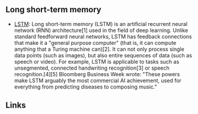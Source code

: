 ## Long short-term memory

- [LSTM](https://en.wikipedia.org/wiki/Long_short-term_memory): Long 
short-term memory (LSTM) is an artificial recurrent neural
network (RNN) architecture[1] used in the field of deep
learning. Unlike standard feedforward neural networks, LSTM
has feedback connections that make it a "general purpose
computer" (that is, it can compute anything that a Turing
machine can)[2]. It can not only process single data points
(such as images), but also entire sequences of data (such as
speech or video). For example, LSTM is applicable to tasks
such as unsegmented, connected handwriting recognition[3] or
speech recognition.[4][5] Bloomberg Business Week wrote: "These
powers make LSTM arguably the most commercial AI achievement,
used for everything from predicting diseases to composing music."

## Links


